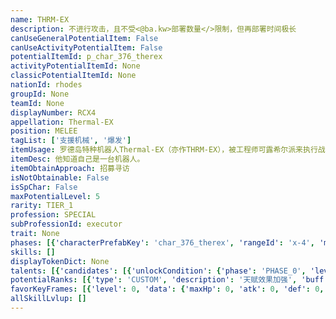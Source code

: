 ```yaml
---
name: THRM-EX
description: 不进行攻击，且不受<@ba.kw>部署数量</>限制，但再部署时间极长
canUseGeneralPotentialItem: False
canUseActivityPotentialItem: False
potentialItemId: p_char_376_therex
activityPotentialItemId: None
classicPotentialItemId: None
nationId: rhodes
groupId: None
teamId: None
displayNumber: RCX4
appellation: Thermal-EX
position: MELEE
tagList: ['支援机械', '爆发']
itemUsage: 罗德岛特种机器人Thermal-EX（亦作THRM-EX），被工程师可露希尔派来执行战地作战任务。
itemDesc: 他知道自己是一台机器人。
itemObtainApproach: 招募寻访
isNotObtainable: False
isSpChar: False
maxPotentialLevel: 5
rarity: TIER_1
profession: SPECIAL
subProfessionId: executor
trait: None
phases: [{'characterPrefabKey': 'char_376_therex', 'rangeId': 'x-4', 'maxLevel': 30, 'attributesKeyFrames': [{'level': 1, 'data': {'maxHp': 1154, 'atk': 208, 'def': 354, 'magicResistance': 50.0, 'cost': 3, 'blockCnt': 0, 'moveSpeed': 1.0, 'attackSpeed': 100.0, 'baseAttackTime': 0.93, 'respawnTime': 200, 'hpRecoveryPerSec': 0.0, 'spRecoveryPerSec': 1.0, 'maxDeployCount': 1, 'maxDeckStackCnt': 0, 'tauntLevel': 0, 'massLevel': 0, 'baseForceLevel': 0, 'stunImmune': False, 'silenceImmune': False, 'sleepImmune': False, 'frozenImmune': False, 'levitateImmune': False}}, {'level': 30, 'data': {'maxHp': 1443, 'atk': 260, 'def': 443, 'magicResistance': 50.0, 'cost': 3, 'blockCnt': 0, 'moveSpeed': 1.0, 'attackSpeed': 100.0, 'baseAttackTime': 0.93, 'respawnTime': 200, 'hpRecoveryPerSec': 0.0, 'spRecoveryPerSec': 1.0, 'maxDeployCount': 1, 'maxDeckStackCnt': 0, 'tauntLevel': 0, 'massLevel': 0, 'baseForceLevel': 0, 'stunImmune': False, 'silenceImmune': False, 'sleepImmune': False, 'frozenImmune': False, 'levitateImmune': False}}], 'evolveCost': None}]
skills: []
displayTokenDict: None
talents: [{'candidates': [{'unlockCondition': {'phase': 'PHASE_0', 'level': 1}, 'requiredPotentialRank': 0, 'prefabKey': '1', 'name': '延迟引爆·I', 'description': '部署经过3秒后，对周围8格内的所有敌人造成相当于攻击力300%的物理伤害，并令其获得8秒10%的<$ba.fragile>脆弱</>效果，之后自身强制退出战场', 'rangeId': None, 'blackboard': [{'key': 'interval', 'value': 3.0, 'valueStr': None}, {'key': 'damage_by_atk_scale', 'value': 3.0, 'valueStr': None}, {'key': 'weak[limit]', 'value': 8.0, 'valueStr': None}, {'key': 'damage_scale', 'value': 1.1, 'valueStr': None}], 'tokenKey': None}, {'unlockCondition': {'phase': 'PHASE_0', 'level': 1}, 'requiredPotentialRank': 1, 'prefabKey': '1', 'name': '延迟引爆·II', 'description': '部署经过3秒后，对周围8格内的所有敌人造成相当于攻击力320%的物理伤害，并令其获得8秒18%的<$ba.fragile>脆弱</>效果，之后自身强制退出战场', 'rangeId': None, 'blackboard': [{'key': 'interval', 'value': 3.0, 'valueStr': None}, {'key': 'damage_by_atk_scale', 'value': 3.2, 'valueStr': None}, {'key': 'weak[limit]', 'value': 8.0, 'valueStr': None}, {'key': 'damage_scale', 'value': 1.18, 'valueStr': None}], 'tokenKey': None}, {'unlockCondition': {'phase': 'PHASE_0', 'level': 1}, 'requiredPotentialRank': 2, 'prefabKey': '1', 'name': '延迟引爆·III', 'description': '部署经过3秒后，对周围8格内的所有敌人造成相当于攻击力340%的物理伤害，并令其获得8秒21%的<$ba.fragile>脆弱</>效果，之后自身强制退出战场', 'rangeId': None, 'blackboard': [{'key': 'interval', 'value': 3.0, 'valueStr': None}, {'key': 'damage_by_atk_scale', 'value': 3.4, 'valueStr': None}, {'key': 'weak[limit]', 'value': 8.0, 'valueStr': None}, {'key': 'damage_scale', 'value': 1.21, 'valueStr': None}], 'tokenKey': None}, {'unlockCondition': {'phase': 'PHASE_0', 'level': 1}, 'requiredPotentialRank': 3, 'prefabKey': '1', 'name': '延迟引爆·IV', 'description': '部署经过3秒后，对周围8格内的所有敌人造成相当于攻击力360%的物理伤害，并令其获得8秒24%的<$ba.fragile>脆弱</>效果，之后自身强制退出战场', 'rangeId': None, 'blackboard': [{'key': 'interval', 'value': 3.0, 'valueStr': None}, {'key': 'damage_by_atk_scale', 'value': 3.6, 'valueStr': None}, {'key': 'weak[limit]', 'value': 8.0, 'valueStr': None}, {'key': 'damage_scale', 'value': 1.24, 'valueStr': None}], 'tokenKey': None}, {'unlockCondition': {'phase': 'PHASE_0', 'level': 1}, 'requiredPotentialRank': 4, 'prefabKey': '1', 'name': '延迟引爆·V', 'description': '部署经过3秒后，对周围8格内的所有敌人造成相当于攻击力380%的物理伤害，并令其获得8秒27%的<$ba.fragile>脆弱</>效果，之后自身强制退出战场', 'rangeId': None, 'blackboard': [{'key': 'interval', 'value': 3.0, 'valueStr': None}, {'key': 'damage_by_atk_scale', 'value': 3.8, 'valueStr': None}, {'key': 'weak[limit]', 'value': 8.0, 'valueStr': None}, {'key': 'damage_scale', 'value': 1.27, 'valueStr': None}], 'tokenKey': None}, {'unlockCondition': {'phase': 'PHASE_0', 'level': 1}, 'requiredPotentialRank': 5, 'prefabKey': '1', 'name': '延迟引爆·VI', 'description': '部署经过3秒后，对周围8格内的所有敌人造成相当于攻击力400%的物理伤害，并令其获得8秒30%的<$ba.fragile>脆弱</>效果，之后自身强制退出战场', 'rangeId': None, 'blackboard': [{'key': 'interval', 'value': 3.0, 'valueStr': None}, {'key': 'damage_by_atk_scale', 'value': 4.0, 'valueStr': None}, {'key': 'weak[limit]', 'value': 8.0, 'valueStr': None}, {'key': 'damage_scale', 'value': 1.3, 'valueStr': None}], 'tokenKey': None}]}]
potentialRanks: [{'type': 'CUSTOM', 'description': '天赋效果加强', 'buff': None, 'equivalentCost': None}, {'type': 'CUSTOM', 'description': '天赋效果加强', 'buff': None, 'equivalentCost': None}, {'type': 'CUSTOM', 'description': '天赋效果加强', 'buff': None, 'equivalentCost': None}, {'type': 'CUSTOM', 'description': '天赋效果加强', 'buff': None, 'equivalentCost': None}, {'type': 'CUSTOM', 'description': '天赋效果加强', 'buff': None, 'equivalentCost': None}]
favorKeyFrames: [{'level': 0, 'data': {'maxHp': 0, 'atk': 0, 'def': 0, 'magicResistance': 0.0, 'cost': 0, 'blockCnt': 0, 'moveSpeed': 0.0, 'attackSpeed': 0.0, 'baseAttackTime': 0.0, 'respawnTime': 0, 'hpRecoveryPerSec': 0.0, 'spRecoveryPerSec': 0.0, 'maxDeployCount': 0, 'maxDeckStackCnt': 0, 'tauntLevel': 0, 'massLevel': 0, 'baseForceLevel': 0, 'stunImmune': False, 'silenceImmune': False, 'sleepImmune': False, 'frozenImmune': False, 'levitateImmune': False}}, {'level': 50, 'data': {'maxHp': 0, 'atk': 90, 'def': 0, 'magicResistance': 0.0, 'cost': 0, 'blockCnt': 0, 'moveSpeed': 0.0, 'attackSpeed': 0.0, 'baseAttackTime': 0.0, 'respawnTime': 0, 'hpRecoveryPerSec': 0.0, 'spRecoveryPerSec': 0.0, 'maxDeployCount': 0, 'maxDeckStackCnt': 0, 'tauntLevel': 0, 'massLevel': 0, 'baseForceLevel': 0, 'stunImmune': False, 'silenceImmune': False, 'sleepImmune': False, 'frozenImmune': False, 'levitateImmune': False}}]
allSkillLvlup: []
---
```


